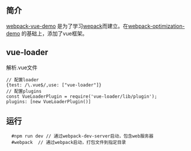 


## 简介

[webpack-vue-demo](https://www.webpackjs.com/) 是为了学习[wepack](https://www.webpackjs.com/)而建立。在[webpack-optimization-demo](https://www.webpackjs.com/) 的基础上，添加了vue框架。
## vue-loader
解析.vue文件
```
// 配置loader
{test: /\.vue$/,use: ["vue-loader"]}
// 配置plugins
const VueLoaderPlugin = require('vue-loader/lib/plugin');
plugins: [new VueLoaderPlugin()]
```
## 运行
```
  #npm run dev // 通过webpack-dev-server启动，包含web服务器
  #webpack  // 通过webpack启动，打包文件到指定目录
```

